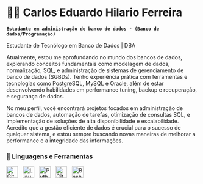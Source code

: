 # 🏄‍♂️ Carlos Eduardo Hilario Ferreira

**`Estudante em administração de banco de dados - (Banco de dados/Programação)`**

Estudante de Tecnólogo em Banco de Dados | DBA

Atualmente, estou me aprofundando no mundo dos bancos de dados, explorando conceitos fundamentais como modelagem de dados, normalização, SQL, e administração de sistemas de gerenciamento de banco de dados (SGBDs). Tenho experiência prática com ferramentas e tecnologias como PostgreSQL, MySQL e Oracle, além de estar desenvolvendo habilidades em performance tuning, backup e recuperação, e segurança de dados.

No meu perfil, você encontrará projetos focados em administração de bancos de dados, automação de tarefas, otimização de consultas SQL, e implementação de soluções de alta disponibilidade e escalabilidade. Acredito que a gestão eficiente de dados é crucial para o sucesso de qualquer sistema, e estou sempre buscando novas maneiras de melhorar a performance e a integridade das informações.

### 🧰 Linguagens e Ferramentas

<img align="left" alt="Git" width="30px" style="padding-right:10px;" src="https://cdn.jsdelivr.net/gh/devicons/devicon/icons/git/git-original.svg" />
<img align="left" alt="Linux" width="30px" style="padding-right:10px;" src="https://cdn.jsdelivr.net/gh/devicons/devicon/icons/linux/linux-original.svg" />
<img align="left" alt="Python" width="30px" style="padding-right:10px;" src="https://cdn.jsdelivr.net/gh/devicons/devicon/icons/python/python-plain.svg" />
<img align="left" alt="GitHub" width="30px" style="padding-right:10px;" src="https://cdn.jsdelivr.net/gh/devicons/devicon/icons/github/github-original.svg" />
<img align="left" alt="Bash" width="30px" style="padding-right:10px;" src="https://cdn.jsdelivr.net/gh/devicons/devicon/icons/bash/bash-original.svg" />
<br />
